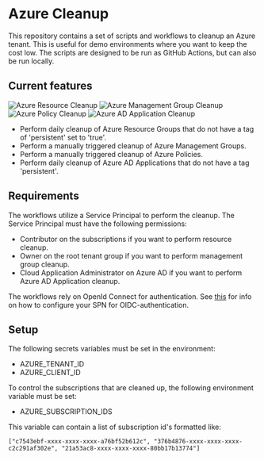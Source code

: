 # Azure Cleanup

This repository contains a set of scripts and workflows to cleanup an Azure tenant. This is useful for demo environments where you want to keep the cost low. The scripts are designed to be run as GitHub Actions, but can also be run locally.

## Current features

![Azure Resource Cleanup](https://github.com/JelleBroekhuijsen/azure-cleanup/actions/workflows/azure-resource-cleanup.yml/badge.svg)
![Azure Management Group Cleanup](https://github.com/JelleBroekhuijsen/azure-cleanup/actions/workflows/azure-management-group-cleanup.yml/badge.svg)
![Azure Policy Cleanup](https://github.com/JelleBroekhuijsen/azure-cleanup/actions/workflows/azure-policy-cleanup.yml/badge.svg)
![Azure AD Application Cleanup](https://github.com/JelleBroekhuijsen/azure-cleanup/actions/workflows/azure-ad-application-cleanup.yml/badge.svg)

- Perform daily cleanup of Azure Resource Groups that do not have a tag of 'persistent' set to 'true'.
- Perform a manually triggered cleanup of Azure Management Groups.
- Perform a manually triggered cleanup of Azure Policies.
- Perform daily cleanup of Azure AD Applications that do not have a tag 'persistent'.

## Requirements

The workflows utilize a Service Principal to perform the cleanup. The Service Principal must have the following permissions:

- Contributor on the subscriptions if you want to perform resource cleanup.
- Owner on the root tenant group if you want to perform management group cleanup.
- Cloud Application Administrator on Azure AD if you want to perform Azure AD Application cleanup.

The workflows rely on OpenId Connect for authentication. See [this](https://learn.microsoft.com/en-us/azure/developer/github/connect-from-azure?tabs=azure-portal%2Cwindows#use-the-azure-login-action-with-openid-connect) for info on how to configure your SPN for OIDC-authentication.

## Setup

 The following secrets variables must be set in the environment:

- AZURE_TENANT_ID
- AZURE_CLIENT_ID

To control the subscriptions that are cleaned up, the following environment variable must be set:

- AZURE_SUBSCRIPTION_IDS

This variable can contain a list of subscription id's formatted like:

`["c7543ebf-xxxx-xxxx-xxxx-a76bf52b612c", "376b4876-xxxx-xxxx-xxxx-c2c291af302e", "21a53ac8-xxxx-xxxx-xxxx-80bb17b13774"]`
